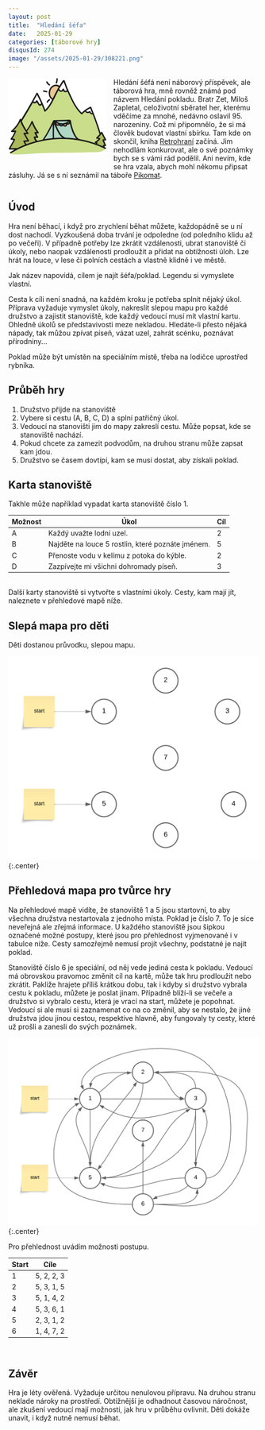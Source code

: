 ```yaml
---
layout: post
title:  "Hledání šéfa"
date:   2025-01-29
categories: [táborové hry]
disqusId: 274
image: "/assets/2025-01-29/308221.png"
---
```

<div style="float: left; margin: 0 1em 1em 0; text-align: center;"><img src="/assets/2025-01-29/308221.png" /></div>

Hledání šéfá není náborový příspěvek, ale táborová hra, mně rovněž známá pod názvem Hledání pokladu.
Bratr Zet, Miloš Zapletal, celoživotní sběratel her, kterému vděčíme za mnohé, nedávno oslavil 95. narozeniny.
Což mi připomnělo, že si má člověk budovat vlastní sbírku.
Tam kde on skončil, kniha [Retrohraní](https://www.4kavky.cz/knihy/retrohrani/) začíná.
Jim nehodlám konkurovat, ale o své poznámky bych se s vámi rád podělil.
Ani nevím, kde se hra vzala, abych mohl někomu připsat zásluhy.
Já se s ní seznámil na táboře [Pikomat](https://sites.google.com/site/pikomat14/home).

<div style="clear:both"></div>
<!--more-->


## Úvod

Hra není běhací, i když pro zrychlení běhat můžete, každopádně se u ní dost nachodí.
Vyzkoušená doba trvání je odpoledne (od poledního klidu až po večeři).
V případně potřeby lze zkrátit vzdálenosti, ubrat stanoviště či úkoly, nebo naopak vzdálenosti prodloužit a přidat na obtížnosti úloh.
Lze hrát na louce, v lese či polních cestách a vlastně klidně i ve městě.

Jak název napovídá, cílem je najít šéfa/poklad.
Legendu si vymyslete vlastní.

Cesta k cíli není snadná, na každém kroku je potřeba splnit nějaký úkol.
Příprava vyžaduje vymyslet úkoly, nakreslit slepou mapu pro každé družstvo a zajistit stanoviště, kde každý vedoucí musí mít vlastní kartu.
Ohledně úkolů se představivosti meze nekladou.
Hledáte-li přesto nějaká nápady, tak můžou zpívat píseň, vázat uzel, zahrát scénku, poznávat přírodniny...

Poklad může být umístěn na speciálním místě, třeba na lodičce uprostřed rybníka.


## Průběh hry

1. Družstvo přijde na stanoviště
2. Vybere si cestu (A, B, C, D) a splní patřičný úkol.
3. Vedoucí na stanovišti jim do mapy zakreslí cestu. Může popsat, kde se stanoviště nachází.
4. Pokud chcete za zamezit podvodům, na druhou stranu může zapsat kam jdou.
5. Družstvo se časem dovtípí, kam se musí dostat, aby získali poklad.


## Karta stanoviště

Takhle může například vypadat karta stanoviště číslo 1.

| Možnost | Úkol                                              | Cíl |
|---------|---------------------------------------------------|-----|
| A       | Každý uvažte lodní uzel.                          | 2   |
| B       | Najděte na louce 5 rostlin, které poznáte jménem. | 5   |
| C       | Přenoste vodu v kelímu z potoka do kýble.         | 2   |
| D       | Zazpívejte mi všichni dohromady píseň.            | 3   |

<br/>
Další karty stanoviště si vytvořte s vlastními úkoly.
Cesty, kam mají jít, naleznete v přehledové mapě níže.


## Slepá mapa pro děti

Děti dostanou průvodku, slepou mapu.

![](/assets/2025-01-29/slepa_mapa.png){:.center}


## Přehledová mapa pro tvůrce hry

Na přehledové mapě vidíte, že stanoviště 1 a 5 jsou startovní, to aby všechna družstva nestartovala z jednoho místa.
Poklad je číslo 7.
To je sice neveřejná ale zřejmá informace.
U každého stanoviště jsou šipkou označené možné postupy, které jsou pro přehlednost vyjmenované i v tabulce níže.
Cesty samozřejmě nemusí projít všechny, podstatné je najít poklad.

Stanoviště číslo 6 je speciální, od něj vede jediná cesta k pokladu.
Vedoucí má obrovskou pravomoc změnit cíl na kartě, může tak hru prodloužit nebo zkrátit.
Pakliže hrajete příliš krátkou dobu, tak i kdyby si družstvo vybrala cestu k pokladu, můžete je poslat jinam.
Případně blíží-li se večeře a družstvo si vybralo cestu, která je vrací na start, můžete je popohnat.
Vedoucí si ale musí si zaznamenat co na co změnil, aby se nestalo, že jiné družstva jdou jinou cestou, respektive hlavně, aby fungovaly ty cesty, které už prošli a zanesli do svých poznámek.

![](/assets/2025-01-29/prehledova_mapa.png){:.center}

Pro přehlednost uvádím možnosti postupu.

| Start | Cíle       |
|-------|------------|
| 1     | 5, 2, 2, 3 | 
| 2     | 5, 3, 1, 5 | 
| 3     | 5, 1, 4, 2 | 
| 4     | 5, 3, 6, 1 | 
| 5     | 2, 3, 1, 2 | 
| 6     | 1, 4, 7, 2 |

<br />

## Závěr

Hra je léty ověřená.
Vyžaduje určitou nenulovou přípravu.
Na druhou stranu neklade nároky na prostředí.
Obtížnější je odhadnout časovou náročnost, ale zkušení vedoucí mají možnosti, jak hru v průběhu ovlivnit.
Děti dokáže unavit, i když nutně nemusí běhat.
